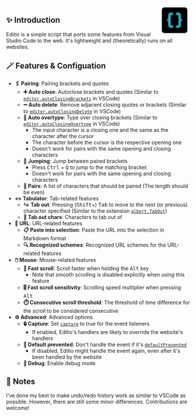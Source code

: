 <img src="./editio.svg" align="right" style="width: 6em; height: 6em; max-width: 100%;">

## ✨ Introduction

Editio is a simple script that ports some features from Visual Studio Code to the web. It's lightweight and (theoretically) runs on all websites.

## 🪄 Features & Configuation

- **🖇️ Pairing**: Pairing brackets and quotes
    - **➕ Auto close**: Autoclose brackets and quotes (Similar to [`editor.autoClosingBrackets`](https://pro-2684.github.io/?page=redirect&url=vscode%3A%2F%2Fsettings%2Feditor.autoClosingBrackets) in VSCode)
    - **➖ Auto delete**: Remove adjacent closing quotes or brackets (Similar to [`editor.autoClosingDelete`](https://pro-2684.github.io/?page=redirect&url=vscode%3A%2F%2Fsettings%2Feditor.autoClosingDelete) in VSCode)
    - **🚫 Auto overtype**: Type over closing brackets (Similar to [`editor.autoClosingOvertype`](https://pro-2684.github.io/?page=redirect&url=vscode%3A%2F%2Fsettings%2Feditor.autoClosingOvertype) in VSCode)
        - The input character is a closing one and the same as the character after the cursor
        - The character before the cursor is the respective opening one
        - Doesn't work for pairs with the same opening and closing characters
    - **🔁 Jumping**: Jump between paired brackets
        - Press <kbd>Ctrl</kbd> + <kbd>Q</kbd> to jump to the matching bracket
        - Doesn't work for pairs with the same opening and closing characters
    - **📜 Pairs**: A list of characters that should be paired (The length should be even)
- **↔️ Tabulator**: Tab-related features
    - **↪️ Tab out**: Pressing (<kbd>Shift</kbd>+) <kbd>Tab</kbd> to move to the next (or previous) character specified (Similar to the extension [`albert.TabOut`](https://pro-2684.github.io/?page=redirect&url=vscode%3Aextension%2Falbert.TabOut))
    - **📜 Tab out chars**: Characters to tab out of
- **🔗 URL**: URL-related features
    - **📋 Paste into selection**: Paste the URL into the selection in Markdown format
    - **🔍 Recognized schemes**: Recognized URL schemes for the URL-related features
- **🖱️ Mouse**: Mouse-related features
    - **🚀 Fast scroll**: Scroll faster when holding the <kbd>Alt</kbd> key
        - Note that smooth scrolling is disabled explicitly when *using* this feature
    - **🎚️ Fast scroll sensitivity**: Scrolling speed multiplier when pressing <kbd>Alt</kbd>
    - **⏱️ Consecutive scroll threshold**: The threshold of time difference for the scroll to be considered consecutive
- **⚙️ Advanced**: Advanced options
    - **🔒 Capture**: Set [`capture`](https://developer.mozilla.org/en-US/docs/Web/API/EventTarget/addEventListener#capture) to true for the event listeners
        - If enabled, Editio's handlers are likely to override the website's handlers
    - **🚫 Default prevented**: Don't handle the event if it's [`defaultPrevented`](https://developer.mozilla.org/en-US/docs/Web/API/Event/defaultPrevented)
        - If disabled, Editio might handle the event again, even after it's been handled by the website
    - **🐞 Debug**: Enable debug mode

## 📃 Notes

I've done my best to make undo/redo history work as similar to VSCode as possible. However, there are still some minor differences. Contributions are welcome!
